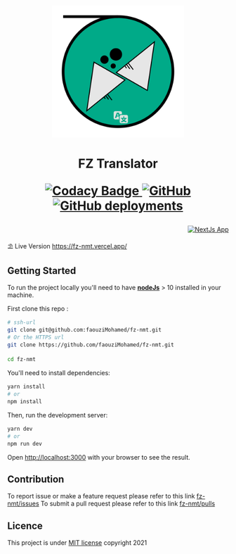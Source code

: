 <p align="center">
  <img 
    src="public/images/fz-nmt.png" 
    alt="fz-nmt icon" 
    width="300" 
    height="300" 
  />
</p>

<h1 align="center">
  FZ Translator<br>

  <p align='center'>
  <a href="https://www.codacy.com/gh/faouziMohamed/fz-nmt/dashboard?utm_source=github.com&amp;utm_medium=referral&amp;utm_content=faouziMohamed/fz-nmt&amp;utm_campaign=Badge_Grade">
    <img src='https://app.codacy.com/project/badge/Grade/f26d2cdd3cc24f2ca6262aaa0a064417' alt='Codacy Badge' />
  </a>
  <a href="LICENSE">
    <img alt="GitHub" src="https://img.shields.io/github/license/faouzimohamed/fz-nmt?color=23015f">
  </a> 
  <a href="https://fz-nmt.vercel.app/">
    <img alt="GitHub deployments" src="https://img.shields.io/github/deployments/faouzimohamed/fz-nmt/production?color=%23062&label=deployement">
  </a> 
 </p>
</h1>

<p align='right'>
  <a href="https://nextjs.org/" alt='GO to NextJs website'>
    <img src='https://img.shields.io/badge/NextJs%20App-0655a0.svg?&style=for-the-badge&logo=react' alt='NextJs App' />
  </a>
</p>

:parasol_on_ground: Live Version https://fz-nmt.vercel.app/

## Getting Started

To run the project locally you'll need to have [**nodeJs**](https://nodejs.org/en/download/) > 10 installed in your machine.

First clone this repo :

```bash
# ssh-url
git clone git@github.com:faouziMohamed/fz-nmt.git
# Or the HTTPS url
git clone https://github.com/faouziMohamed/fz-nmt.git

cd fz-nmt
```

You'll need to install dependencies:

```bash
yarn install
# or
npm install
```

Then, run the development server:

```bash
yarn dev
# or
npm run dev
```

Open [http://localhost:3000](http://localhost:3000) with your browser to see the result.

## Contribution

To report issue or make a feature request please refer to this link [fz-nmt/issues](https://github.com/faouziMohamed/fz-nmt/issues)
To submit a pull request please refer to this link [fz-nmt/pulls](https://github.com/faouziMohamed/fz-nmt/pulls)

## Licence

This project is under [MIT license](LICENSE) copyright 2021
